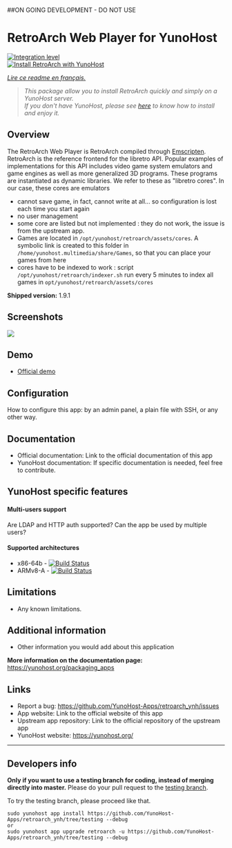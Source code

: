 ##ON GOING DEVELOPMENT - DO NOT USE

# RetroArch Web Player for YunoHost

[![Integration level](https://dash.yunohost.org/integration/retroarch.svg)](https://dash.yunohost.org/appci/app/retroarch)  
[![Install RetroArch with YunoHost](https://install-app.yunohost.org/install-with-yunohost.png)](https://install-app.yunohost.org/?app=retroarch)

*[Lire ce readme en français.](./README_fr.md)*

> *This package allow you to install RetroArch quickly and simply on a YunoHost server.  
If you don't have YunoHost, please see [here](https://yunohost.org/#/install) to know how to install and enjoy it.*

## Overview
The RetroArch Web Player is RetroArch compiled through [Emscripten](http://kripken.github.io/emscripten-site/). RetroArch is the reference frontend for the libretro API.
Popular examples of implementations for this API includes video game system emulators and game engines as well as more generalized 3D programs.
These programs are instantiated as dynamic libraries. We refer to these as "libretro cores". In our case, these cores are emulators

* cannot save game, in fact, cannot write at all... so configuration is lost each time you start again
* no user management
* some core are listed but not implemented : they do not work, the issue is from the upstream app.
* Games are located in `/opt/yunohost/retroarch/assets/cores`. A symbolic link is created to this folder in `/home/yunohost.multimedia/share/Games`, so that you can place your games from here
* cores have to be indexed to work : script `/opt/yunohost/retroarch/indexer.sh` run every 5 minutes to index all games in `opt/yunohost/retroarch/assets/cores`

**Shipped version:** 1.9.1

## Screenshots

![](https://github.com/libretro/RetroArch/blob/master/docs/ozone-main-menu.jpg)

## Demo

* [Official demo](https://web.libretro.com/)

## Configuration

How to configure this app: by an admin panel, a plain file with SSH, or any other way.

## Documentation

 * Official documentation: Link to the official documentation of this app
 * YunoHost documentation: If specific documentation is needed, feel free to contribute.

## YunoHost specific features

#### Multi-users support

Are LDAP and HTTP auth supported?
Can the app be used by multiple users?

#### Supported architectures

* x86-64b - [![Build Status](https://ci-apps.yunohost.org/ci/logs/retroarch%20%28Apps%29.svg)](https://ci-apps.yunohost.org/ci/apps/retroarch/)
* ARMv8-A - [![Build Status](https://ci-apps-arm.yunohost.org/ci/logs/retroarch%20%28Apps%29.svg)](https://ci-apps-arm.yunohost.org/ci/apps/retroarch/)

## Limitations

* Any known limitations.



## Additional information

* Other information you would add about this application

**More information on the documentation page:**  
https://yunohost.org/packaging_apps

## Links

 * Report a bug: https://github.com/YunoHost-Apps/retroarch_ynh/issues
 * App website: Link to the official website of this app
 * Upstream app repository: Link to the official repository of the upstream app
 * YunoHost website: https://yunohost.org/


---

Developers info
----------------

**Only if you want to use a testing branch for coding, instead of merging directly into master.**
Please do your pull request to the [testing branch](https://github.com/YunoHost-Apps/retroarch_ynh/tree/testing).

To try the testing branch, please proceed like that.
```
sudo yunohost app install https://github.com/YunoHost-Apps/retroarch_ynh/tree/testing --debug
or
sudo yunohost app upgrade retroarch -u https://github.com/YunoHost-Apps/retroarch_ynh/tree/testing --debug
```




